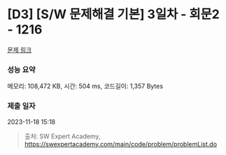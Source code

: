 # [D3] [S/W 문제해결 기본] 3일차 - 회문2 - 1216 

[문제 링크](https://swexpertacademy.com/main/code/problem/problemDetail.do?contestProbId=AV14Rq5aABUCFAYi) 

### 성능 요약

메모리: 108,472 KB, 시간: 504 ms, 코드길이: 1,357 Bytes

### 제출 일자

2023-11-18 15:18



> 출처: SW Expert Academy, https://swexpertacademy.com/main/code/problem/problemList.do
